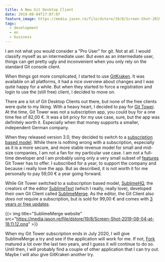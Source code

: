```yaml
---
title: A New Git Desktop Client
date: 2019-08-04T17:07:07
feature_image: https://media.jason.re/file/dstore/19/8/Screen-Shot-2019-08-04-at-17.43.48.png
tags:
  - development
  - en
  - business
---
```


I am not what you would consider a "Pro User" for git. Not at all. I would classify myself as an intermediate user. But even as an intermediate user, things can get pretty ugly and inconvenient when you only rely on the standard Git console client.

When things got more complicated, I started to use [GitKraken](https://www.gitkraken.com/). It was available on all platforms, it had a nice overview about changes and I was quite happy for a while. But when they started to force a registration and login to use the (still free) client, I decided to move on.

There are a lot of Git Desktop Clients out there, but none of the free clients were quite to my liking. With a heavy heart, I decided to pay for [Git Tower](https://git-tower.com). At the time, Git Tower was not a subscription app, you could buy for a one time fee of 82,00 €. It was a bit pricy for my use case, sure, but the app was definitely worth it. Especially when that money supports a smaller, independent German company.

When they released version 3.0, they decided to switch to a [subscription based model](https://www.git-tower.com/pricing/mac). While there is nothing wrong with a subscription, especially as it is a more secure, and more stable revenue model for small and mid-size companies, I am not a fan for my particular use case. I am not a full-time developer and I am probably using only a very small subset of [features](https://www.git-tower.com/blog/image-diffing-and-reflog/) Git Tower has to offer. I subscribed for a year, to support the company and because i really love the app. But as described, it is not worth it for me personally to pay 59,00 € a year going forward.

While Git Tower switched to a subscription based model, [SublimeHQ](https://www.sublimehq.com/), the creators of the editor [SublimeText](https://www.sublimetext.com/) (which I really, really love), developed their own Git Client called [SublimeMerge](https://www.sublimemerge.com/). As the editor, the Git Client also _does not_ require a subscription, but is sold for 99,00 € and comes with [3 years or free updates](https://www.sublimehq.com/sales_faq).

{{< img title="SublimeMerge website" src="https://media.jason.re/file/dstore/19/8/Screen-Shot-2019-08-04-at-18.11.12.png" >}}

When my Git Tower subscription ends in July 2020, I will give SublimeMerge a try and see if the application will work for me. If not, [Fork](https://git-fork.com/) matured a lot over the last two years, and I guess it will continue to do so. Until then, I will probably find a couple of other application that I can try out. Maybe I will also give GitKraken another try.
